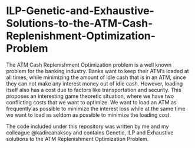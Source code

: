 # ILP-Genetic-and-Exhaustive-Solutions-to-the-ATM-Cash-Replenishment-Optimization-Problem
The ATM Cash Replenishment Optimization problem is a well known problem for the banking industry. Banks want to keep their ATM’s loaded at all times, while minimizing the amount of idle cash that is in an ATM, since they can not make any interest money out of idle cash. However, loading itself also has a cost due to factors like transportation and security. This proposes an interesting game theoretic situation, where we have two conflicting costs that we want to optimize. We want to load an ATM as frequently as possible to minimize the interest loss while at the same time we want to load as seldom as possible to minimize the loading cost.

The code included under this repository was written by me and my colleague @kadircanaksoy and contains Genetic, ILP and Exhaustive solutions to the ATM Replenishment Optimization Problem. 
